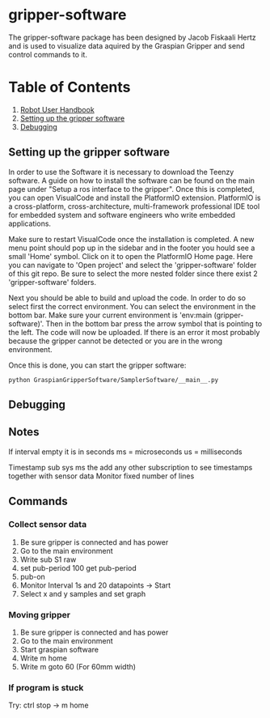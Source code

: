 # gripper-software

The gripper-software package has been designed by Jacob Fiskaali Hertz and is used to visualize data aquired by the Graspian Gripper and send control commands to it.

# Table of Contents

1. [Robot User Handbook](#handbook)
2. [Setting up the gripper software](#setup)
3. [Debugging](#debugging)

## Setting up the gripper software

In order to use the Software it is necessary to download the Teenzy software. A guide on how to install the software can be found on the main page under "Setup a ros interface to the gripper". Once this is completed, you can open VisualCode and install the PlatformIO extension. PlatformIO is a cross-platform, cross-architecture, multi-framework professional IDE tool for embedded system and software engineers who write embedded applications.

Make sure to restart VisualCode once the installation is completed. A new menu point should pop up in the sidebar and in the footer you hould see a small 'Home' symbol. Click on it to open the PlatformIO Home page. Here you can navigate to 'Open project' and select the 'gripper-software' folder of this git repo. Be sure to select the more nested folder since there exist 2 'gripper-software' folders.

Next you should be able to build and upload the code. In order to do so select first the correct environment. You can select the environment in the bottom bar. Make sure your current environment is 'env:main (gripper-software)'. Then in the bottom bar press the arrow symbol that is pointing to the left. The code will now be uploaded. If there is an error it most probably because the gripper cannot be detected or you are in the wrong environment.

Once this is done, you can start the gripper software:

```
python GraspianGripperSoftware/SamplerSoftware/__main__.py
```

## Debugging

## Notes

If interval empty it is in seconds
ms = microseconds
us = milliseconds

Timestamp sub sys ms the add any other subscription to see timestamps together with sensor data
Monitor fixed number of lines

## Commands

### Collect sensor data

1. Be sure gripper is connected and has power
2. Go to the main environment
3. Write sub S1 raw
4. set pub-period 100
   get pub-period
5. pub-on
6. Monitor Interval 1s and 20 datapoints -> Start
7. Select x and y samples and set graph

### Moving gripper

1. Be sure gripper is connected and has power
2. Go to the main environment
3. Start graspian software
4. Write m home
5. Write m goto 60 (For 60mm width)

### If program is stuck

Try: ctrl stop -> m home
